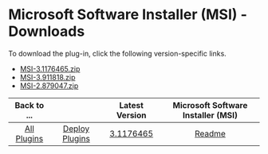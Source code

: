 
# Microsoft Software Installer (MSI) - Downloads

To download the plug-in, click the following version-specific links.
- [MSI-3.1176465.zip](https://raw.githubusercontent.com/UrbanCode/IBM-UCD-PLUGINS/main/files/MSI/MSI-3.1176465.zip)
- [MSI-3.911818.zip](https://raw.githubusercontent.com/UrbanCode/IBM-UCD-PLUGINS/main/files/MSI/MSI-3.911818.zip)
- [MSI-2.879047.zip](https://raw.githubusercontent.com/UrbanCode/IBM-UCD-PLUGINS/main/files/MSI/MSI-2.879047.zip)

|Back to ...||Latest Version|Microsoft Software Installer (MSI) |
| :---: | :---: | :---: | :---: |
|[All Plugins](../../index.md)|[Deploy Plugins](../README.md)|[3.1176465](https://raw.githubusercontent.com/UrbanCode/IBM-UCD-PLUGINS/main/files/MSI/MSI-3.1176465.zip)|[Readme](README.md)|
